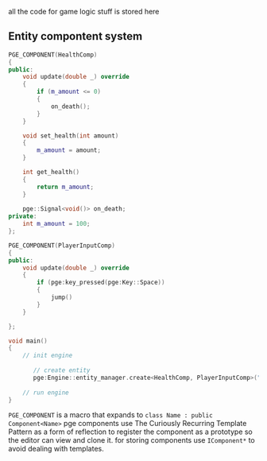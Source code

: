 
all the code for game logic stuff is stored here

## Entity compontent system

```c++
PGE_COMPONENT(HealthComp)
{
public:
    void update(double _) override
    {
        if (m_amount <= 0)
        {
            on_death();
        }
    }

    void set_health(int amount)
    {
        m_amount = amount;
    }

    int get_health()
    {
        return m_amount;
    }
    
    pge::Signal<void()> on_death;
private:
    int m_amount = 100;
};

PGE_COMPONENT(PlayerInputComp)
{
public:
    void update(double _) override
    {
        if (pge:key_pressed(pge:Key::Space))
        {
            jump()
        }
    }

};

void main()
{
    // init engine
       
       // create entity
       pge:Engine::entity_manager.create<HealthComp, PlayerInputComp>("Player");
       
    // run engine
}
```
`PGE_COMPONENT` is a macro that expands to `class Name : public Component<Name>` pge components use The Curiously Recurring Template Pattern
as a form of reflection to register the component as a prototype so the editor can view and clone it.
for storing components use `IComponent*` to avoid dealing with templates.

